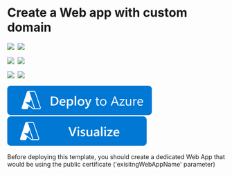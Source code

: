 # Create a Web app with custom domain

<IMG SRC="https://azurequickstartsservice.blob.core.windows.net/badges/201-web-app-public-certificate/PublicLastTestDate.svg" />&nbsp;
<IMG SRC="https://azurequickstartsservice.blob.core.windows.net/badges/201-web-app-public-certificate/PublicDeployment.svg" />&nbsp;

<IMG SRC="https://azurequickstartsservice.blob.core.windows.net/badges/201-web-app-public-certificate/FairfaxLastTestDate.svg" />&nbsp;
<IMG SRC="https://azurequickstartsservice.blob.core.windows.net/badges/201-web-app-public-certificate/FairfaxDeployment.svg" />&nbsp;

<IMG SRC="https://azurequickstartsservice.blob.core.windows.net/badges/201-web-app-public-certificate/BestPracticeResult.svg" />&nbsp;
<IMG SRC="https://azurequickstartsservice.blob.core.windows.net/badges/201-web-app-public-certificate/CredScanResult.svg" />&nbsp;

<a href="https://portal.azure.com/#create/Microsoft.Template/uri/https%3A%2F%2Fraw.githubusercontent.com%2Fazure%2Fazure-quickstart-templates%2Fmaster%2F201-web-app-public-certificate%2Fazuredeploy.json" target="_blank">
    <img src="https://raw.githubusercontent.com/Azure/azure-quickstart-templates/master/1-CONTRIBUTION-GUIDE/images/deploytoazure.svg"/>
</a>
<a href="http://armviz.io/#/?load=https%3A%2F%2Fraw.githubusercontent.com%2FAzure%2Fazure-quickstart-templates%2Fmaster%2F201-web-app-public-certificate%2Fazuredeploy.json" target="_blank">
    <img src="https://raw.githubusercontent.com/Azure/azure-quickstart-templates/master/1-CONTRIBUTION-GUIDE/images/visualizebutton.svg"/>
</a>

<P>
Before deploying this template, you should create a dedicated Web App that would be using the public certificate ('exisitngWebAppName' parameter)
</P>

